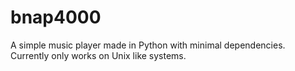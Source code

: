# bnap4000

A simple music player made in Python with minimal dependencies.
Currently only works on Unix like systems.